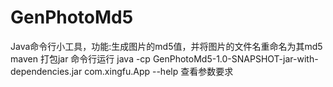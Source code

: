 # GenPhotoMd5
Java命令行小工具，功能:生成图片的md5值，并将图片的文件名重命名为其md5
maven 打包jar
命令行运行
java -cp GenPhotoMd5-1.0-SNAPSHOT-jar-with-dependencies.jar com.xingfu.App --help
查看参数要求
